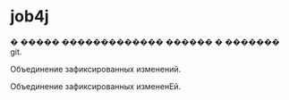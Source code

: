 # job4j

� ����� ������������� ������ � ������� git.

Объединение зафиксированных изменений. 

Объединение зафиксированных измененЕй. 